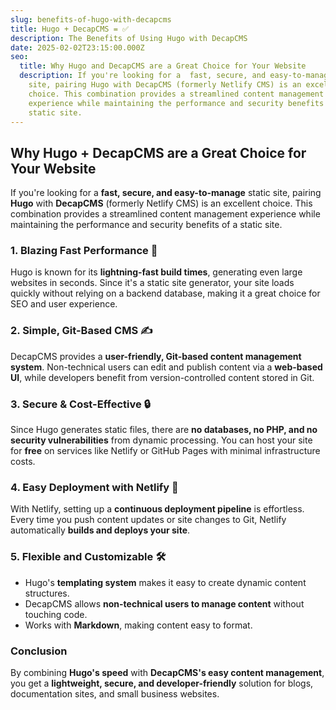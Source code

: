 ```yaml
---
slug: benefits-of-hugo-with-decapcms
title: Hugo + DecapCMS = ✅
description: The Benefits of Using Hugo with DecapCMS
date: 2025-02-02T23:15:00.000Z
seo:
  title: Why Hugo and DecapCMS are a Great Choice for Your Website
  description: If you're looking for a  fast, secure, and easy-to-manage static
    site, pairing Hugo with DecapCMS (formerly Netlify CMS) is an excellent
    choice. This combination provides a streamlined content management
    experience while maintaining the performance and security benefits of a
    static site.
---
```

## Why Hugo + DecapCMS are a Great Choice for Your Website

If you're looking for a **fast, secure, and easy-to-manage** static site, pairing **Hugo** with **DecapCMS** (formerly Netlify CMS) is an excellent choice. This combination provides a streamlined content management experience while maintaining the performance and security benefits of a static site.

### **1. Blazing Fast Performance 🚀**
Hugo is known for its **lightning-fast build times**, generating even large websites in seconds. Since it's a static site generator, your site loads quickly without relying on a backend database, making it a great choice for SEO and user experience.

### **2. Simple, Git-Based CMS ✍️**
DecapCMS provides a **user-friendly, Git-based content management system**. Non-technical users can edit and publish content via a **web-based UI**, while developers benefit from version-controlled content stored in Git.

### **3. Secure & Cost-Effective 🔒**
Since Hugo generates static files, there are **no databases, no PHP, and no security vulnerabilities** from dynamic processing. You can host your site for **free** on services like Netlify or GitHub Pages with minimal infrastructure costs.

### **4. Easy Deployment with Netlify 🎯**
With Netlify, setting up a **continuous deployment pipeline** is effortless. Every time you push content updates or site changes to Git, Netlify automatically **builds and deploys your site**.

### **5. Flexible and Customizable 🛠**
- Hugo's **templating system** makes it easy to create dynamic content structures.
- DecapCMS allows **non-technical users to manage content** without touching code.
- Works with **Markdown**, making content easy to format.

### **Conclusion**
By combining **Hugo's speed** with **DecapCMS's easy content management**, you get a **lightweight, secure, and developer-friendly** solution for blogs, documentation sites, and small business websites.
